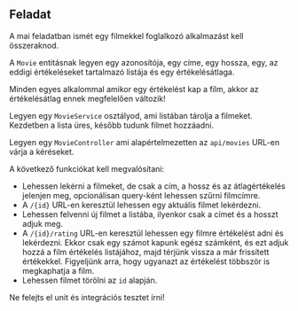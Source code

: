 ## Feladat

A mai feladatban ismét egy filmekkel foglalkozó alkalmazást kell összeraknod.

A `Movie` entitásnak legyen egy azonosítója, egy címe, egy hossza, egy, az eddigi értékeléseket
tartalmazó listája és egy értékelésátlaga.

Minden egyes alkalommal amikor egy értékelést kap a film, akkor az értékelésátlag ennek megfelelően változik!

Legyen egy `MovieService` osztályod, ami listában tárolja a filmeket. Kezdetben a lista üres, később
tudunk filmet hozzáadni.

Legyen egy `MovieController` ami alapértelmezetten az `api/movies` URL-en várja a kéréseket.

A következő funkciókat kell megvalósítani:

* Lehessen lekérni a filmeket, de csak a cím, a hossz és az átlagértékelés jelenjen meg, opcionálisan
  query-ként lehessen szűrni filmcímre.
* A `/{id}` URL-en keresztül lehessen egy aktuális filmet lekérdezni.
* Lehessen felvenni új filmet a listába, ilyenkor csak a címet és a hosszt adjuk meg.
* A `/{id}/rating` URL-en keresztül lehessen egy filmre értékelést adni és lekérdezni.
  Ekkor csak egy számot kapunk egész számként, és ezt adjuk hozzá a film értékelés listájához,
  majd térjünk vissza a már frissített értékekkel. Figyeljünk arra, hogy ugyanazt az értékelést
  többször is megkaphatja a film.
* Lehessen filmet törölni az `id` alapján.

Ne felejts el unit és integrációs tesztet írni!